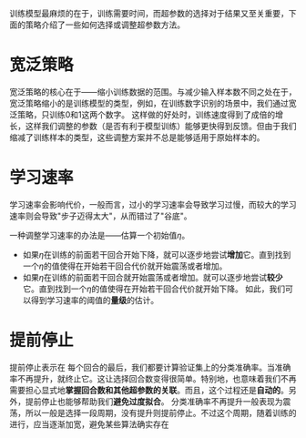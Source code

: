 训练模型最麻烦的在于，训练需要时间，而超参数的选择对于结果又至关重要，下面的策略介绍了一些如何选择或调整超参数方法。
# 宽泛策略
宽泛策略的核心在于——缩小训练数据的范围。与减少输入样本数不同之处在于，宽泛策略缩小的是训练模型的类型，例如，在训练数字识别的场景中，我们通过宽泛策略，只训练0和1这两个数字。
这样做的好处时，训练速度得到了成倍的增长，这样我们调整的参数（是否有利于模型训练）能够更快得到反馈。但由于我们缩减了训练样本的类型，这些调整方案并不总是能够适用于原始样本的。

# 学习速率
学习速率会影响代价，一般而言，过小的学习速率会导致学习过慢，而较大的学习速率则会导致"步子迈得太大"，从而错过了"谷底"。

一种调整学习速率的办法是——估算一个初始值$\eta$。
- 如果$\eta$在训练的前面若干回合开始下降，就可以逐步地尝试**增加**它。直到找到一个$\eta$的值使得在开始若干回合代价就开始震荡或者增加。
- 如果$\eta$在训练的前面若干回合就开始震荡或者增加。就可以逐步地尝试**较少**它。直到找到一个$\eta$的值使得在开始若干回合代价就开始下降。
如此，我们可以得到学习速率的阈值的**量级**的估计。

# 提前停止
提前停止表示在 每个回合的最后，我们都要计算验证集上的分类准确率。当准确率不再提升，就终止它。这让选择回合数变得很简单。特别地，也意味着我们不再需要担心显式地**掌握回合数和其他超参数的关联**。而且，这个过程还是**自动的**。另外，提前停止也能够帮助我们**避免过度拟合**。
分类准确率不再提升一般表现为震荡，所以一般是选择一段周期，没有提升则提前停止。不过这个周期，随着训练的进行，应当逐渐加宽，避免某些算法确实存在